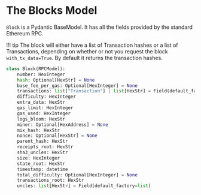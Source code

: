 # The Blocks Model

`Block` is a Pydantic BaseModel.  It has all the fields provided by the standard Ethereum RPC.

!!! tip
    The block will either have a list of Transaction hashes or a list of Transactions, depending on whether or not you request the block `with_tx_data=True`.  By default it returns the transaction hashes.

```python
class Block(RPCModel):
    number: HexInteger
    hash: Optional[HexStr] = None
    base_fee_per_gas: Optional[HexInteger] = None
    transactions: list["Transaction"] | list[HexStr] = Field(default_factory=list)
    difficulty: HexInteger
    extra_data: HexStr
    gas_limit: HexInteger
    gas_used: HexInteger
    logs_bloom: HexStr
    miner: Optional[HexAddress] = None
    mix_hash: HexStr
    nonce: Optional[HexStr] = None
    parent_hash: HexStr
    receipts_root: HexStr
    sha3_uncles: HexStr
    size: HexInteger
    state_root: HexStr
    timestamp: datetime
    total_difficulty: Optional[HexInteger] = None
    transactions_root: HexStr
    uncles: list[HexStr] = Field(default_factory=list)
```
